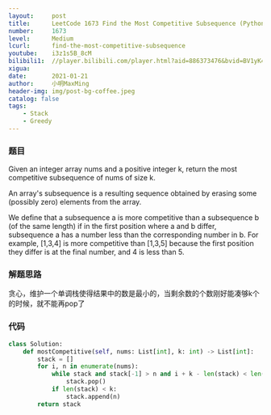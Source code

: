```yaml
---
layout:     post
title:      LeetCode 1673 Find the Most Competitive Subsequence (Python)
number:     1673
level:      Medium
lcurl:      find-the-most-competitive-subsequence
youtube:    i3z1s5B_8cM
bilibili1:  //player.bilibili.com/player.html?aid=886373476&bvid=BV1yK4y1H7ni&cid=285420234&page=1
xigua:      
date:       2021-01-21
author:     小明MaxMing
header-img: img/post-bg-coffee.jpeg
catalog: false
tags:
    - Stack
    - Greedy
---
```


### 题目

Given an integer array nums and a positive integer k, return the most competitive subsequence of nums of size k.

An array's subsequence is a resulting sequence obtained by erasing some (possibly zero) elements from the array.

We define that a subsequence a is more competitive than a subsequence b (of the same length) if in the first position where a and b differ, subsequence a has a number less than the corresponding number in b. For example, [1,3,4] is more competitive than [1,3,5] because the first position they differ is at the final number, and 4 is less than 5.

### 解题思路

贪心，维护一个单调栈使得结果中的数是最小的，当剩余数的个数刚好能凑够k个的时候，就不能再pop了

### 代码
```python
class Solution:
    def mostCompetitive(self, nums: List[int], k: int) -> List[int]:
        stack = []
        for i, n in enumerate(nums):
            while stack and stack[-1] > n and i + k - len(stack) < len(nums):
                stack.pop()
            if len(stack) < k:
                stack.append(n)
        return stack
```
